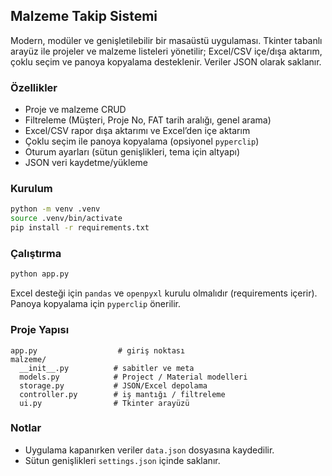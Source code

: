 ## Malzeme Takip Sistemi

Modern, modüler ve genişletilebilir bir masaüstü uygulaması. Tkinter tabanlı arayüz ile projeler ve malzeme listeleri yönetilir; Excel/CSV içe/dışa aktarım, çoklu seçim ve panoya kopyalama desteklenir. Veriler JSON olarak saklanır.

### Özellikler
- Proje ve malzeme CRUD
- Filtreleme (Müşteri, Proje No, FAT tarih aralığı, genel arama)
- Excel/CSV rapor dışa aktarımı ve Excel’den içe aktarım
- Çoklu seçim ile panoya kopyalama (opsiyonel `pyperclip`)
- Oturum ayarları (sütun genişlikleri, tema için altyapı)
- JSON veri kaydetme/yükleme

### Kurulum
```bash
python -m venv .venv
source .venv/bin/activate
pip install -r requirements.txt
```

### Çalıştırma
```bash
python app.py
```

Excel desteği için `pandas` ve `openpyxl` kurulu olmalıdır (requirements içerir). Panoya kopyalama için `pyperclip` önerilir.

### Proje Yapısı
```
app.py                  # giriş noktası
malzeme/
  __init__.py          # sabitler ve meta
  models.py            # Project / Material modelleri
  storage.py           # JSON/Excel depolama
  controller.py        # iş mantığı / filtreleme
  ui.py                # Tkinter arayüzü
```

### Notlar
- Uygulama kapanırken veriler `data.json` dosyasına kaydedilir.
- Sütun genişlikleri `settings.json` içinde saklanır.
